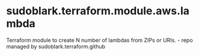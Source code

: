 # sudoblark.terraform.module.aws.lambda
Terraform module to create N number of lambdas from ZIPs or URIs. - repo managed by sudoblark.terraform.github
